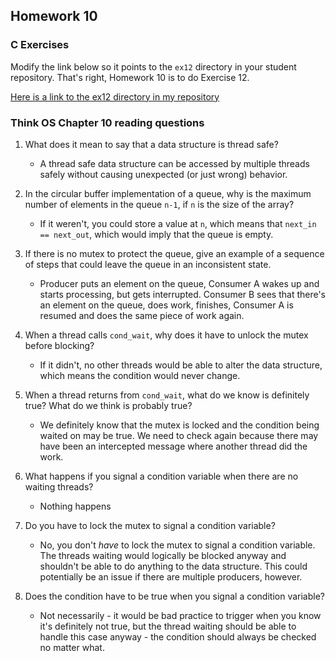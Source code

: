 ## Homework 10

### C Exercises

Modify the link below so it points to the `ex12` directory in your
student repository.  That's right, Homework 10 is to do Exercise 12.

[Here is a link to the ex12 directory in my repository](https://github.com/phuston/ExercisesInC/tree/master/exercises/ex12)

### Think OS Chapter 10 reading questions

1) What does it mean to say that a data structure is thread safe?

    - A thread safe data structure can be accessed by multiple threads safely without causing unexpected (or just wrong) behavior.

2) In the circular buffer implementation of a queue, why is the maximum number of elements in the queue `n-1`,
if `n` is the size of the array?

    - If it weren't, you could store a value at `n`, which means that `next_in == next_out`, which would imply that the queue is empty. 

3) If there is no mutex to protect the queue, give an example of a sequence of steps that could leave
the queue in an inconsistent state.

    - Producer puts an element on the queue, Consumer A wakes up and starts processing, but gets interrupted. Consumer B sees that there's an element on the queue, does work, finishes, Consumer A is resumed and does the same piece of work again. 

4) When a thread calls `cond_wait`, why does it have to unlock the mutex before blocking?

    - If it didn't, no other threads would be able to alter the data structure, which means the condition would never change.

5) When a thread returns from `cond_wait`, what do we know is definitely true?  What do we think is probably true?

    - We definitely know that the mutex is locked and the condition being waited on may be true. We need to check again because there may have been an intercepted message where another thread did the work. 

6) What happens if you signal a condition variable when there are no waiting threads?

    - Nothing happens

7) Do you have to lock the mutex to signal a condition variable?

    - No, you don't *have* to lock the mutex to signal a condition variable. The threads waiting would logically be blocked anyway and shouldn't be able to do anything to the data structure. This could potentially be an issue if there are multiple producers, however.

8) Does the condition have to be true when you signal a condition variable?

    - Not necessarily - it would be bad practice to trigger when you know it's definitely not true, but the thread waiting should be able to handle this case anyway - the condition should always be checked no matter what. 





